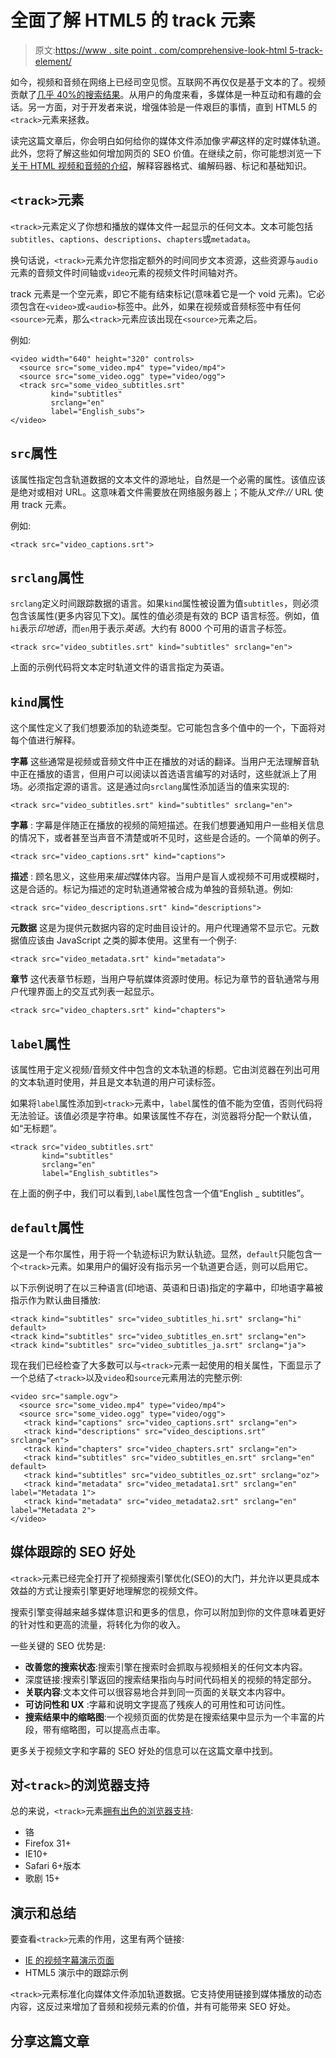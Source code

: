 # 全面了解 HTML5 的 track 元素

> 原文:[https://www . site point . com/comprehensive-look-html 5-track-element/](https://www.sitepoint.com/comprehensive-look-html5-track-element/)

如今，视频和音频在网络上已经司空见惯。互联网不再仅仅是基于文本的了。视频贡献了[几乎 40%的搜索结果](https://www.youtube.com/watch?v=ZHMKMv213f0#t=42)。从用户的角度来看，多媒体是一种互动和有趣的会话。另一方面，对于开发者来说，增强体验是一件艰巨的事情，直到 HTML5 的`<track>`元素来拯救。

读完这篇文章后，你会明白如何给你的媒体文件添加像*字幕*这样的定时媒体轨道。此外，您将了解这些如何增加网页的 SEO 价值。在继续之前，你可能想浏览一下[关于 HTML 视频和音频的介绍](https://www.sitepoint.com/web-foundations/introduction-audio-video-html5/)，解释容器格式、编解码器、标记和基础知识。

## `<track>`元素

`<track>`元素定义了你想和播放的媒体文件一起显示的任何文本。文本可能包括`subtitles`、`captions`、`descriptions`、`chapters`或`metadata`。

换句话说，`<track>`元素允许您指定额外的时间同步文本资源，这些资源与`audio`元素的音频文件时间轴或`video`元素的视频文件时间轴对齐。

track 元素是一个空元素，即它不能有结束标记(意味着它是一个 void 元素)。它必须包含在`<video>`或`<audio>`标签中。此外，如果在视频或音频标签中有任何`<source>`元素，那么`<track>`元素应该出现在`<source>`元素之后。

例如:

```
<video width="640" height="320" controls>
  <source src="some_video.mp4" type="video/mp4">
  <source src="some_video.ogg" type="video/ogg">
  <track src="some_video_subtitles.srt"
         kind="subtitles"
         srclang="en"
         label="English_subs">
</video>
```

## `src`属性

该属性指定包含轨道数据的文本文件的源地址，自然是一个必需的属性。该值应该是绝对或相对 URL。这意味着文件需要放在网络服务器上；不能从*文件://* URL 使用 track 元素。

例如:

```
<track src="video_captions.srt">
```

## `srclang`属性

`srclang`定义时间跟踪数据的语言。如果`kind`属性被设置为值`subtitles`，则必须包含该属性(更多内容见下文)。属性的值必须是有效的 BCP 语言标签。例如，值`hi`表示*印地语*，而`en`用于表示*英语*。大约有 8000 个可用的语言子标签。

```
<track src="video_subtitles.srt" kind="subtitles" srclang="en">
```

上面的示例代码将文本定时轨道文件的语言指定为英语。

## `kind`属性

这个属性定义了我们想要添加的轨迹类型。它可能包含多个值中的一个，下面将对每个值进行解释。

**字幕**
这些通常是视频或音频文件中正在播放的对话的翻译。当用户无法理解音轨中正在播放的语言，但用户可以阅读以首选语言编写的对话时，这些就派上了用场。必须指定源的语言。这是通过向`srclang`属性添加适当的值来实现的:

```
<track src="video_subtitles.srt" kind="subtitles" srclang="en">
```

**字幕** :
字幕是伴随正在播放的视频的简短描述。在我们想要通知用户一些相关信息的情况下，或者甚至当声音不清楚或听不见时，这些是合适的。一个简单的例子。

```
<track src="video_captions.srt" kind="captions">
```

**描述** :
顾名思义，这些用来*描述*媒体内容。当用户是盲人或视频不可用或模糊时，这是合适的。标记为描述的定时轨道通常被合成为单独的音频轨道。例如:

```
<track src="video_descriptions.srt" kind="descriptions">
```

**元数据**
这是为提供元数据内容的定时曲目设计的。用户代理通常不显示它。元数据值应该由 JavaScript 之类的脚本使用。这里有一个例子:

```
<track src="video_metadata.srt" kind="metadata">
```

**章节**
这代表章节标题，当用户导航媒体资源时使用。标记为章节的音轨通常与用户代理界面上的交互式列表一起显示。

```
<track src="video_chapters.srt" kind="chapters">
```

## `label`属性

该属性用于定义视频/音频文件中包含的文本轨道的标题。它由浏览器在列出可用的文本轨道时使用，并且是文本轨道的用户可读标签。

如果将`label`属性添加到`<track>`元素中，`label`属性的值不能为空值，否则代码将无法验证。该值必须是字符串。如果该属性不存在，浏览器将分配一个默认值，如“无标题”。

```
<track src="video_subtitles.srt"
       kind="subtitles"
       srclang="en"
       label="English_subtitles">
```

在上面的例子中，我们可以看到,`label`属性包含一个值“English _ subtitles”。

## `default`属性

这是一个布尔属性，用于将一个轨迹标识为默认轨迹。显然，`default`只能包含一个`<track>`元素。如果用户的偏好没有指示另一个轨道更合适，则可以启用它。

以下示例说明了在以三种语言(印地语、英语和日语)指定的字幕中，印地语字幕被指示作为默认曲目播放:

```
<track kind="subtitles" src="video_subtitles_hi.srt" srclang="hi" default>
<track kind="subtitles" src="video_subtitles_en.srt" srclang="en">
<track kind="subtitles" src="video_subtitles_ja.srt" srclang="ja">
```

现在我们已经检查了大多数可以与`<track>`元素一起使用的相关属性，下面显示了一个总结了`<track>`以及`video`和`source`元素用法的完整示例:

```
<video src="sample.ogv">
  <source src="some_video.mp4" type="video/mp4">
  <source src="some_video.ogg" type="video/ogg">
   <track kind="captions" src="video_captions.srt" srclang="en">
   <track kind="descriptions" src="video_desciptions.srt" srclang="en">
   <track kind="chapters" src="video_chapters.srt" srclang="en">
   <track kind="subtitles" src="video_subtitles_en.srt" srclang="en" default>
   <track kind="subtitles" src="video_subtitles_oz.srt" srclang="oz">
   <track kind="metadata" src="video_metadata1.srt" srclang="en" label="Metadata 1">
   <track kind="metadata" src="video_metadata2.srt" srclang="en" label="Metadata 2">
</video>
```

## 媒体跟踪的 SEO 好处

`<track>`元素已经完全打开了视频搜索引擎优化(SEO)的大门，并允许以更具成本效益的方式让搜索引擎更好地理解您的视频文件。

搜索引擎变得越来越多媒体意识和更多的信息，你可以附加到你的文件意味着更好的针对性和更高的流量，将转化为你的收入。

一些关键的 SEO 优势是:

*   **改善您的搜索状态**:搜索引擎在搜索时会抓取与视频相关的任何文本内容。
*   深度链接:搜索引擎返回的搜索结果指向与时间代码相关的视频的特定部分。
*   **关联内容**:文本文件可以很容易地合并到同一页面的关联文本内容中。
*   **可访问性和 UX** :字幕和说明文字提高了残疾人的可用性和可访问性。
*   **搜索结果中的缩略图**:一个视频页面的优势是在搜索结果中显示为一个丰富的片段，带有缩略图，可以提高点击率。

更多关于视频文字和字幕的 SEO 好处的信息可以在这篇文章中找到。

## 对`<track>`的浏览器支持

总的来说，`<track>`元素[拥有出色的浏览器支持](http://caniuse.com/#search=track):

*   铬
*   Firefox 31+
*   IE10+
*   Safari 6+版本
*   歌剧 15+

## 演示和总结

要查看`<track>`元素的作用，这里有两个链接:

*   [IE 的视频字幕演示页面](http://ie.microsoft.com/testdrive/Graphics/VideoCaptions/)
*   HTML5 演示中的跟踪示例

`<track>`元素标准化向媒体文件添加轨道数据。它支持使用链接到媒体播放的动态内容，这反过来增加了音频和视频元素的价值，并有可能带来 SEO 好处。

## 分享这篇文章